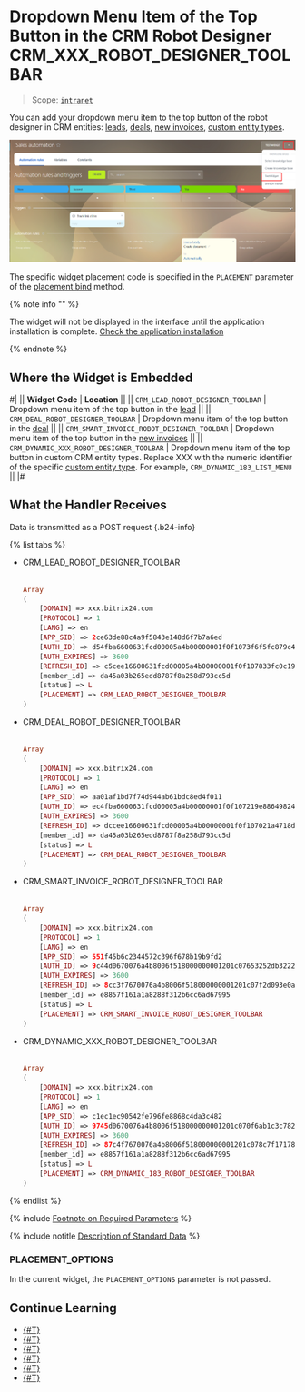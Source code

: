 # Dropdown Menu Item of the Top Button in the CRM Robot Designer CRM_XXX_ROBOT_DESIGNER_TOOLBAR

> Scope: [`intranet`](../../scopes/permissions.md)

You can add your dropdown menu item to the top button of the robot designer in CRM entities: [leads](../../crm/leads/index.md), [deals](../../crm/deals/index.md), [new invoices](../../crm/universal/invoice.md), [custom entity types](../../crm/universal/index.md).

![Widget as a Dropdown Menu Item of the Top Button in the Robot Designer](./_images/CRM_ROBOT_DESIGNER_TOOLBAR.png "Widget as a Dropdown Menu Item of the Top Button in the Robot Designer")

The specific widget placement code is specified in the `PLACEMENT` parameter of the [placement.bind](../placement-bind.md) method.

{% note info "" %}

The widget will not be displayed in the interface until the application installation is complete. [Check the application installation](../../../settings/app-installation/installation-finish.md)

{% endnote %}

## Where the Widget is Embedded

#|
|| **Widget Code** | **Location** ||
|| `CRM_LEAD_ROBOT_DESIGNER_TOOLBAR` | Dropdown menu item of the top button in the [lead](../../crm/leads/index.md) ||
|| `CRM_DEAL_ROBOT_DESIGNER_TOOLBAR` | Dropdown menu item of the top button in the [deal](../../crm/deals/index.md) ||
|| `CRM_SMART_INVOICE_ROBOT_DESIGNER_TOOLBAR` | Dropdown menu item of the top button in the [new invoices](../../crm/universal/invoice.md) ||
|| `CRM_DYNAMIC_XXX_ROBOT_DESIGNER_TOOLBAR` | Dropdown menu item of the top button in custom CRM entity types. Replace XXX with the numeric identifier of the specific [custom entity type](../../crm/universal/index.md). For example, `CRM_DYNAMIC_183_LIST_MENU` ||
|#

## What the Handler Receives

Data is transmitted as a POST request {.b24-info}

{% list tabs %}

- CRM_LEAD_ROBOT_DESIGNER_TOOLBAR

    ```php

    Array
    (
        [DOMAIN] => xxx.bitrix24.com
        [PROTOCOL] => 1
        [LANG] => en
        [APP_SID] => 2ce63de88c4a9f5843e148d6f7b7a6ed
        [AUTH_ID] => d54fba6600631fcd00005a4b00000001f0f1073f6f5fc879c485f124cc572c68a6ee17
        [AUTH_EXPIRES] => 3600
        [REFRESH_ID] => c5cee16600631fcd00005a4b00000001f0f107833fc0c197d37b9b13905b691787bbdb
        [member_id] => da45a03b265edd8787f8a258d793cc5d
        [status] => L
        [PLACEMENT] => CRM_LEAD_ROBOT_DESIGNER_TOOLBAR
    )

    ```

- CRM_DEAL_ROBOT_DESIGNER_TOOLBAR

    ```php

    Array
    (
        [DOMAIN] => xxx.bitrix24.com
        [PROTOCOL] => 1
        [LANG] => en
        [APP_SID] => aa01af1bd7f74d944ab61bdc8ed4f011
        [AUTH_ID] => ec4fba6600631fcd00005a4b00000001f0f107219e88649824f5ded51f56111616561c
        [AUTH_EXPIRES] => 3600
        [REFRESH_ID] => dccee16600631fcd00005a4b00000001f0f107021a4718dc94fa53f048dac305baff48
        [member_id] => da45a03b265edd8787f8a258d793cc5d
        [status] => L
        [PLACEMENT] => CRM_DEAL_ROBOT_DESIGNER_TOOLBAR
    )

    ```

- CRM_SMART_INVOICE_ROBOT_DESIGNER_TOOLBAR

    ```php

    Array
    (
        [DOMAIN] => xxx.bitrix24.com
        [PROTOCOL] => 1
        [LANG] => en
        [APP_SID] => 551f45b6c2344572c396f678b19b9fd2
        [AUTH_ID] => 9c44d0670076a4b8006f518000000001201c07653252db32225bf0a643c676de22ba44
        [AUTH_EXPIRES] => 3600
        [REFRESH_ID] => 8cc3f7670076a4b8006f518000000001201c07f2d093e0a9e3af54d1c1bd9f51b39b95
        [member_id] => e8857f161a1a8288f312b6cc6ad67995
        [status] => L
        [PLACEMENT] => CRM_SMART_INVOICE_ROBOT_DESIGNER_TOOLBAR
    )

    ```

- CRM_DYNAMIC_XXX_ROBOT_DESIGNER_TOOLBAR

    ```php

    Array
    (
        [DOMAIN] => xxx.bitrix24.com
        [PROTOCOL] => 1
        [LANG] => en
        [APP_SID] => c1ec1ec90542fe796fe8868c4da3c482
        [AUTH_ID] => 9745d0670076a4b8006f518000000001201c070f6ab1c3c782c839d8c502019162ff5a
        [AUTH_EXPIRES] => 3600
        [REFRESH_ID] => 87c4f7670076a4b8006f518000000001201c078c7f1717892822ebf3ef37611b566015
        [member_id] => e8857f161a1a8288f312b6cc6ad67995
        [status] => L
        [PLACEMENT] => CRM_DYNAMIC_183_ROBOT_DESIGNER_TOOLBAR
    )

    ```

{% endlist %}

{% include [Footnote on Required Parameters](../../../_includes/required.md) %}

{% include notitle [Description of Standard Data](../_includes/widget_data.md) %}

### PLACEMENT_OPTIONS

In the current widget, the `PLACEMENT_OPTIONS` parameter is not passed.

## Continue Learning

- [{#T}](../placement-bind.md)
- [{#T}](../ui-interaction/index.md)
- [{#T}](../ui-interaction/crm-card.md)
- [{#T}](../../../settings/interactivity/index.md)
- [{#T}](../open-application.md)
- [{#T}](../open-path.md)